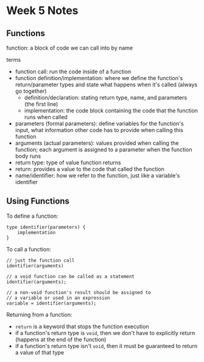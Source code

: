 # Week 5 Notes

## Functions

function: a block of code we can call into by name

terms

- function call: run the code inside of a function
- function definition/implementation: where we define
  the function's return/parameter types and state what
  happens when it's called (always go together)
  - definition/declaration: stating return type, name,
    and parameters (the first line)
  - implementation: the code block containing the code
    that the function runs when called
- parameters (formal parameters): define variables for the
  function's input, what information other code has to
  provide when calling this function
- arguments (actual parameters): values provided when
  calling the function; each argument is assigned to a
  parameter when the function body runs
- return type: type of value function returns
- return: provides a value to the code that called the
  function
- name/identifier: how we refer to the function, just like
  a variable's identifier

## Using Functions

To define a function:

```
type identifier(parameters) {
    implementation
}
```

To call a function:

```
// just the function call
identifier(arguments)

// a void function can be called as a statement
identifier(arguments);

// a non-void function's result should be assigned to
// a variable or used in an expression
variable = identifier(arguments);
```

Returning from a function:

- `return` is a keyword that stops the function execution
- if a function's return type is `void`, then we don't have
  to explicitly return (happens at the end of the function)
- if a function's return type isn't `void`, then it must be
  guaranteed to return a value of that type




